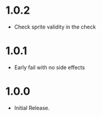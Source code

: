 # 1.0.2
- Check sprite validity in the check

# 1.0.1
- Early fail with no side effects

# 1.0.0
- Initial Release.
